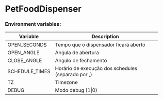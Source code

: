 # PetFoodDispenser

### Environment variables:
| Variable       | Description                                          |
| ---------------| -----------------------------------------------------|
| OPEN_SECONDS   | Tempo que o dispensador ficará aberto                |
| OPEN_ANGLE     | Angula de abertura                                   |
| CLOSE_ANGLE    | Angulo de fechamento                                 |
| SCHEDULE_TIMES | Horário de execução dos schedules (separado por ,)   |
| TZ             | Timezone                                             |
| DEBUG          | Modo debug (1\|0)                                    |


